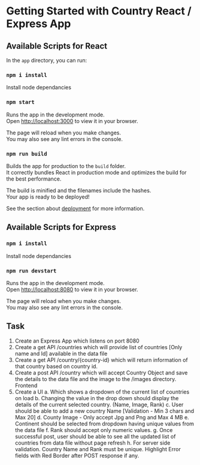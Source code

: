 # Getting Started with Country React / Express App


## Available Scripts for React

In the `app` directory, you can run:

### `npm i install`

Install node dependancies 

### `npm start`

Runs the app in the development mode.\
Open [http://localhost:3000](http://localhost:3000) to view it in your browser.

The page will reload when you make changes.\
You may also see any lint errors in the console.

### `npm run build`

Builds the app for production to the `build` folder.\
It correctly bundles React in production mode and optimizes the build for the best performance.

The build is minified and the filenames include the hashes.\
Your app is ready to be deployed!

See the section about [deployment](https://facebook.github.io/create-react-app/docs/deployment) for more information.

## Available Scripts for Express

### `npm i install`

Install node dependancies 

### `npm run devstart`

Runs the app in the development mode.\
Open [http://localhost:8080](http://localhost:8080) to view it in your browser.

The page will reload when you make changes.\
You may also see any lint errors in the console.

## Task

1. Create an Express App which listens on port 8080
2. Create a get API /countries which will provide list of countries [Only name and Id]
available in the data file
3. Create a get API ​/country/{country-id}​ which will return information of that country
based on country id.
4. Create a post API ​/country​ which will accept Country Object and save the details to the
data file and the image to the ​/images​ directory.
Frontend
5. Create a UI
	a. Which shows a dropdown of the current list of countries on load
	b. Changing the value in the drop down should display the details of the current selected country. (Name, Image, Rank)
	c. User should be able to add a new country Name [Validation - Min 3 chars and Max 20]
	d. County Image - Only accept Jpg and Png and Max 4 MB
	e. Continent should be selected from dropdown having unique values from the data
file
	f. Rank should accept only numeric values.
	g. Once successful post, user should be able to see all the updated list of countries
from data file without page refresh
	h. For server side validation. Country Name and Rank must be unique. Highlight
Error fields with Red Border after POST response if any.
